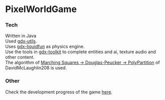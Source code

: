 # PixelWorldGame



### Tech<br>
Written in Java<br>
Used [gdx-utils](https://github.com/tommyettinger/gdx-utils).<br>
Uses [gdx-liquidfun](https://github.com/finnstr/gdx-liquidfun-extension) as physics engine.<br>
Use the tools in [gdx-toolkit](https://github.com/Xi-You/gdx-toolkit) to complete entities and ai, texture audio and other content.<br>
The algorithm of [Marching Squares -> Douglas-Peucker -> PolyPartition](https://github.com/DavidMcLaughlin208/FallingSandJava/tree/master/core/src/com/gdx/cellular/box2d) of DavidMcLaughlin208 is used.<br>

### Other<br>
Check the development progress of the game [here](https://trello.com/b/9PyBvsjK/pixel-world).<br>